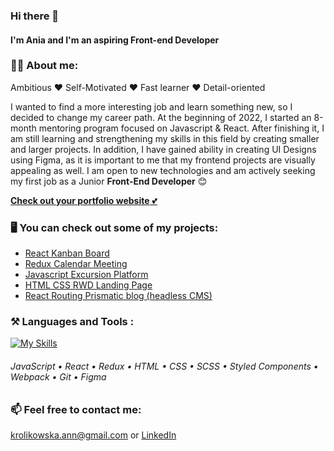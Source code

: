     
### Hi there 👋
#### I'm Ania and I'm an aspiring Front-end Developer     
<!--  <div>
    <img src="https://c.tenor.com/qnS4hoUXnQMAAAAC/pusheen.gif" width='200px'/>
</div> -->

 ### :raising_hand_woman: About me: 
 Ambitious ❤️ Self-Motivated ❤️ Fast learner ❤️ Detail-oriented
 
  
I wanted to find a more interesting job and learn something new, so I decided to change my career path. At the beginning of 2022, I started an 8-month mentoring program focused on Javascript & React. After finishing it, I am still learning and strengthening my skills in this field by creating smaller and larger projects. In addition, I have gained ability in creating  UI Designs using Figma, as it is important to me that my frontend projects are visually appealing as well.
I am open to new technologies and am actively seeking my first job as a Junior **Front-End Developer** :blush:

 [**Check out your portfolio website** 💕](annakrolikowska.github.io/portfolio/)
        
 ### :desktop_computer: You can check out some of my projects: 
  
 -  [React Kanban Board](https://github.com/annakrolikowska/kanban-board)     
 -  [Redux Calendar Meeting](https://github.com/annakrolikowska/react-redux-calendar)
-  [Javascript Excursion Platform](https://github.com/annakrolikowska/excursions-platform) 
 -  [HTML CSS RWD Landing Page](https://github.com/annakrolikowska/rwd-landing-page)
 -  [React Routing Prismatic blog (headless CMS)](https://github.com/annakrolikowska/prismatic-blog)

 
 ### :hammer_and_pick: Languages and Tools :

[![My Skills](https://skillicons.dev/icons?i=js,react,redux,html,css,sass,styledcomponents,webpack,git,figma)](https://skillicons.dev)

###### JavaScript • React • Redux • HTML • CSS • SCSS • Styled Components • Webpack • Git • Figma


 ### :mailbox: Feel free to contact me:
 krolikowska.ann@gmail.com or [LinkedIn](https://www.linkedin.com/in/krolikowska-ann/)  


